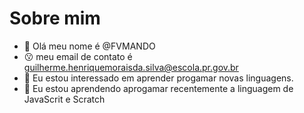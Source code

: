 # Sobre mim
- 👺 Olá meu nome é @FVMANDO
- 😗 meu email de contato é guilherme.henriquemoraisda.silva@escola.pr.gov.br
- 👀 Eu estou interessado em aprender progamar novas linguagens.
- 🌱 Eu estou aprendendo aprogamar recentemente a linguagem de JavaScrit e Scratch
